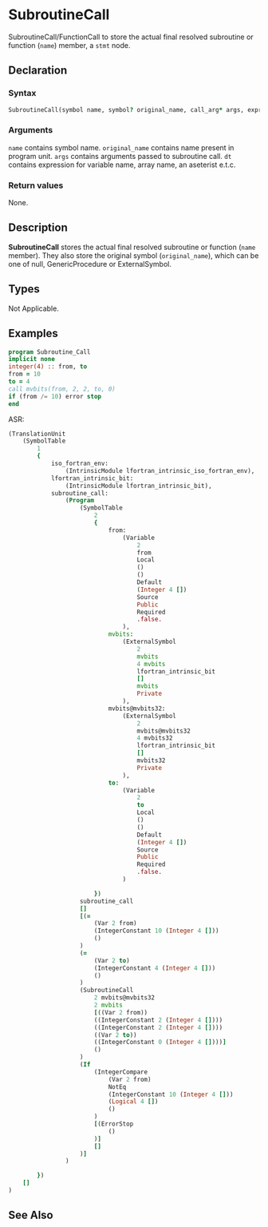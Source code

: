 # SubroutineCall

SubroutineCall/FunctionCall to store the actual final resolved subroutine or
function (`name`) member, a `stmt` node.

## Declaration

### Syntax

```fortran
SubroutineCall(symbol name, symbol? original_name, call_arg* args, expr? dt)
```

### Arguments

`name` contains symbol name.
`original_name` contains name present in program unit.
`args` contains arguments passed to subroutine call.
`dt` contains expression for variable name, array name, an aseterist e.t.c.

### Return values

None.

## Description

**SubroutineCall** stores the actual final resolved subroutine or function (`name`
member). They also store the original symbol (`original_name`), which can be one
of null, GenericProcedure or ExternalSymbol.

## Types

Not Applicable.

## Examples

```fortran
program Subroutine_Call
implicit none
integer(4) :: from, to
from = 10
to = 4
call mvbits(from, 2, 2, to, 0)
if (from /= 10) error stop
end
```

ASR:

```fortran
(TranslationUnit
    (SymbolTable
        1
        {
            iso_fortran_env:
                (IntrinsicModule lfortran_intrinsic_iso_fortran_env),
            lfortran_intrinsic_bit:
                (IntrinsicModule lfortran_intrinsic_bit),
            subroutine_call:
                (Program
                    (SymbolTable
                        2
                        {
                            from:
                                (Variable
                                    2
                                    from
                                    Local
                                    ()
                                    ()
                                    Default
                                    (Integer 4 [])
                                    Source
                                    Public
                                    Required
                                    .false.
                                ),
                            mvbits:
                                (ExternalSymbol
                                    2
                                    mvbits
                                    4 mvbits
                                    lfortran_intrinsic_bit
                                    []
                                    mvbits
                                    Private
                                ),
                            mvbits@mvbits32:
                                (ExternalSymbol
                                    2
                                    mvbits@mvbits32
                                    4 mvbits32
                                    lfortran_intrinsic_bit
                                    []
                                    mvbits32
                                    Private
                                ),
                            to:
                                (Variable
                                    2
                                    to
                                    Local
                                    ()
                                    ()
                                    Default
                                    (Integer 4 [])
                                    Source
                                    Public
                                    Required
                                    .false.
                                )

                        })
                    subroutine_call
                    []
                    [(=
                        (Var 2 from)
                        (IntegerConstant 10 (Integer 4 []))
                        ()
                    )
                    (=
                        (Var 2 to)
                        (IntegerConstant 4 (Integer 4 []))
                        ()
                    )
                    (SubroutineCall
                        2 mvbits@mvbits32
                        2 mvbits
                        [((Var 2 from))
                        ((IntegerConstant 2 (Integer 4 [])))
                        ((IntegerConstant 2 (Integer 4 [])))
                        ((Var 2 to))
                        ((IntegerConstant 0 (Integer 4 [])))]
                        ()
                    )
                    (If
                        (IntegerCompare
                            (Var 2 from)
                            NotEq
                            (IntegerConstant 10 (Integer 4 []))
                            (Logical 4 [])
                            ()
                        )
                        [(ErrorStop
                            ()
                        )]
                        []
                    )]
                )

        })
    []
)

```

## See Also

